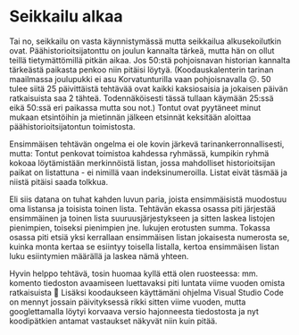 # Seikkailu alkaa

Tai no, seikkailu on vasta käynnistymässä mutta seikkailua alkusekoilutkin ovat. Päähistorioitsijatonttu on joulun kannalta tärkeä, mutta hän on ollut teillä tietymättömillä pitkän aikaa. Jos 50:stä pohjoisnavan historian kannalta tärkeästä paikasta penkoo niin pitäisi löytyä. (Koodauskalenterin tarinan maailmassa joulupukki ei asu Korvatunturilla vaan pohjoisnavalla ☹. 50 tulee siitä 25 päivittäistä tehtävää ovat kaikki kaksiosaisia ja jokaisen päivän ratkaisuista saa 2 tähteä. Todennäköisesti tässä tullaan käymään 25:ssä eikä 50:ssä eri paikassa mutta sou not.) Tontut ovat pyytäneet minut mukaan etsintöihin ja mietinnän jälkeen etsinnät keksitään aloittaa päähistorioitsijatontun toimistosta.

Ensimmäisen tehtävän ongelma ei ole kovin järkevä tarinankerronnallisesti, mutta: Tontut penkovat toimistoa kahdessa ryhmässä, kumpikin ryhmä kokoaa löytämistään merkinnöistä listan, jossa mahdolliset historioitsijan paikat on listattuna - ei nimillä vaan indeksinumeroilla. Listat eivät täsmää ja niistä pitäisi saada tolkkua.

Eli siis datana on tuhat kahden luvun paria, joista ensimmäisistä muodostuu oma listansa ja toisista toinen lista. Tehtävän ekassa osassa piti järjestää ensimmäinen ja toinen lista suuruusjärjestykseen ja sitten laskea listojen pienimpien, toiseksi pienimpien jne. lukujen erotusten summa. Tokassa osassa piti etsiä yksi kerrallaan ensimmäisen listan jokaisesta numerosta se, kuinka monta kertaa se esiintyy toisella listalla, kertoa ensimmäisen listan luku esiintymien määrällä ja laskea nämä yhteen.

Hyvin helppo tehtävä, tosin huomaa kyllä että olen ruosteessa: mm. komento tiedoston avaamiseen luettavaksi piti luntata viime vuoden omista ratkaisuista 🤡 Lisäksi koodaukseen käyttämäni ohjelma Visual Studio Code on mennyt jossain päivityksessä rikki sitten viime vuoden, mutta googlettamalla löytyi korvaava versio hajonneesta tiedostosta ja nyt koodipätkien antamat vastaukset näkyvät niin kuin pitää.
